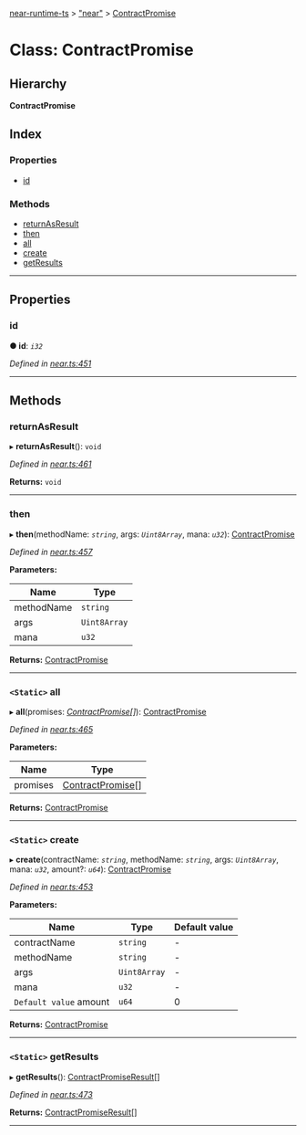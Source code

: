 [near-runtime-ts](../README.md) > ["near"](../modules/_near_.md) > [ContractPromise](../classes/_near_.contractpromise.md)

# Class: ContractPromise

## Hierarchy

**ContractPromise**

## Index

### Properties

* [id](_near_.contractpromise.md#id)

### Methods

* [returnAsResult](_near_.contractpromise.md#returnasresult)
* [then](_near_.contractpromise.md#then)
* [all](_near_.contractpromise.md#all)
* [create](_near_.contractpromise.md#create)
* [getResults](_near_.contractpromise.md#getresults)

---

## Properties

<a id="id"></a>

###  id

**● id**: *`i32`*

*Defined in [near.ts:451](https://github.com/nearprotocol/near-runtime-ts/blob/3c38d38/near.ts#L451)*

___

## Methods

<a id="returnasresult"></a>

###  returnAsResult

▸ **returnAsResult**(): `void`

*Defined in [near.ts:461](https://github.com/nearprotocol/near-runtime-ts/blob/3c38d38/near.ts#L461)*

**Returns:** `void`

___
<a id="then"></a>

###  then

▸ **then**(methodName: *`string`*, args: *`Uint8Array`*, mana: *`u32`*): [ContractPromise](_near_.contractpromise.md)

*Defined in [near.ts:457](https://github.com/nearprotocol/near-runtime-ts/blob/3c38d38/near.ts#L457)*

**Parameters:**

| Name | Type |
| ------ | ------ |
| methodName | `string` |
| args | `Uint8Array` |
| mana | `u32` |

**Returns:** [ContractPromise](_near_.contractpromise.md)

___
<a id="all"></a>

### `<Static>` all

▸ **all**(promises: *[ContractPromise](_near_.contractpromise.md)[]*): [ContractPromise](_near_.contractpromise.md)

*Defined in [near.ts:465](https://github.com/nearprotocol/near-runtime-ts/blob/3c38d38/near.ts#L465)*

**Parameters:**

| Name | Type |
| ------ | ------ |
| promises | [ContractPromise](_near_.contractpromise.md)[] |

**Returns:** [ContractPromise](_near_.contractpromise.md)

___
<a id="create"></a>

### `<Static>` create

▸ **create**(contractName: *`string`*, methodName: *`string`*, args: *`Uint8Array`*, mana: *`u32`*, amount?: *`u64`*): [ContractPromise](_near_.contractpromise.md)

*Defined in [near.ts:453](https://github.com/nearprotocol/near-runtime-ts/blob/3c38d38/near.ts#L453)*

**Parameters:**

| Name | Type | Default value |
| ------ | ------ | ------ |
| contractName | `string` | - |
| methodName | `string` | - |
| args | `Uint8Array` | - |
| mana | `u32` | - |
| `Default value` amount | `u64` | 0 |

**Returns:** [ContractPromise](_near_.contractpromise.md)

___
<a id="getresults"></a>

### `<Static>` getResults

▸ **getResults**(): [ContractPromiseResult](_near_.contractpromiseresult.md)[]

*Defined in [near.ts:473](https://github.com/nearprotocol/near-runtime-ts/blob/3c38d38/near.ts#L473)*

**Returns:** [ContractPromiseResult](_near_.contractpromiseresult.md)[]

___

